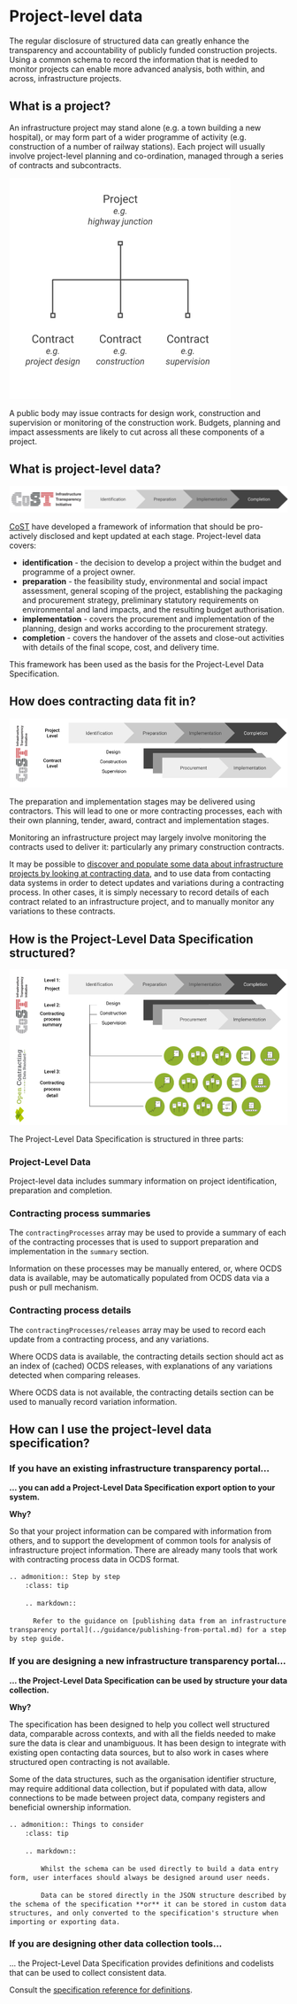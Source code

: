# Project-level data

The regular disclosure of structured data can greatly enhance the transparency and accountability of publicly funded construction projects. Using a common schema to record the information that is needed to monitor projects can enable more advanced analysis, both within, and across, infrastructure projects.

## What is a project?

An infrastructure project may stand alone (e.g. a town building a new hospital), or may form part of a wider programme of activity (e.g. construction of a number of railway stations). Each project will usually involve project-level planning and co-ordination, managed through a series of contracts and subcontracts.

![Projects typically involve multiple contracts](../../_static/images/diagram-project-contract.png)

A public body may issue contracts for design work, construction and supervision or monitoring of the construction work. Budgets, planning and impact assessments are likely to cut across all these components of a project.

## What is project-level data?

![Project-level data covers a number of stages](../../_static/images/diagram-project-phases.png)

[CoST](http://infrastructuretransparency.org/) have developed a framework of information that should be pro-actively disclosed and kept updated at each stage. Project-level data covers:

* **identification** - the decision to develop a project within the budget and programme of a project owner.
* **preparation** - the feasibility study, environmental and social impact assessment, general scoping of the project, establishing the packaging and procurement strategy, preliminary statutory requirements on environmental and land impacts, and the resulting budget authorisation.
* **implementation** - covers the procurement and implementation of the planning, design and works according to the procurement strategy.
* **completion** - covers the handover of the assets and close-out activities with details of the final scope, cost, and delivery time.

This framework has been used as the basis for the Project-Level Data Specification.

## How does contracting data fit in?

![Design, build and supervision activities may be delivered using contracts](../../_static/images/diagram-project-contract-phases.png)

The preparation and implementation stages may be delivered using contractors. This will lead to one or more contracting processes, each with their own planning, tender, award, contract and implementation stages.

Monitoring an infrastructure project may largely involve monitoring the contracts used to deliver it: particularly any primary construction contracts.

It may be possible to [discover and populate some data about infrastructure projects by looking at contracting data](guidance/contracts-to-projects.md), and to use data from contacting data systems in order to detect updates and variations during a contracting process. In other cases, it is simply necessary to record details of each contract related to an infrastructure project, and to manually monitor any variations to these contracts.

## How is the Project-Level Data Specification structured?

![The project-level data specification is structured in three parts](../../_static/images/diagram-project-level-data-spec.png)

The Project-Level Data Specification is structured in three parts:

### Project-Level Data

Project-level data includes summary information on project identification, preparation and completion.

### Contracting process summaries

The `contractingProcesses` array may be used to provide a summary of each of the contracting processes that is used to support preparation and implementation in the `summary` section.

Information on these processes may be manually entered, or, where OCDS data is available, may be automatically populated from OCDS data via a push or pull mechanism.

### Contracting process details

The `contractingProcesses/releases` array may be used to record each update from a contracting process, and any variations.

Where OCDS data is available, the contracting details section should act as an index of (cached) OCDS releases, with explanations of any variations detected when comparing releases.

Where OCDS data is not available, the contracting details section can be used to manually record variation information.

## How can I use the project-level data specification?

### If you have an existing infrastructure transparency portal...

**... you can add a Project-Level Data Specification export option to your system.**

**Why?**

So that your project information can be compared with information from others, and to support the development of common tools for analysis of infrastructure project information. There are already many tools that work with contracting process data in OCDS format.

```eval_rst
.. admonition:: Step by step
    :class: tip

    .. markdown::

      Refer to the guidance on [publishing data from an infrastructure transparency portal](../guidance/publishing-from-portal.md) for a step by step guide.

```

### If you are designing a new infrastructure transparency portal...

**... the Project-Level Data Specification can be used by structure your data collection.**

**Why?**

The specification has been designed to help you collect well structured data, comparable across contexts, and with all the fields needed to make sure the data is clear and unambiguous. It has been design to integrate with existing open contacting data sources, but to also work in cases where structured open contracting is not available.

Some of the data structures, such as the organisation identifier structure, may require additional data collection, but if populated with data, allow connections to be made between project data, company registers and beneficial ownership information.

```eval_rst
.. admonition:: Things to consider
    :class: tip

    .. markdown::

        Whilst the schema can be used directly to build a data entry form, user interfaces should always be designed around user needs.

        Data can be stored directly in the JSON structure described by the schema of the specification **or** it can be stored in custom data structures, and only converted to the specification's structure when importing or exporting data.

```
### If you are designing other data collection tools...

... the Project-Level Data Specification provides definitions and codelists that can be used to collect consistent data.

Consult the [specification reference for definitions](reference.md).
